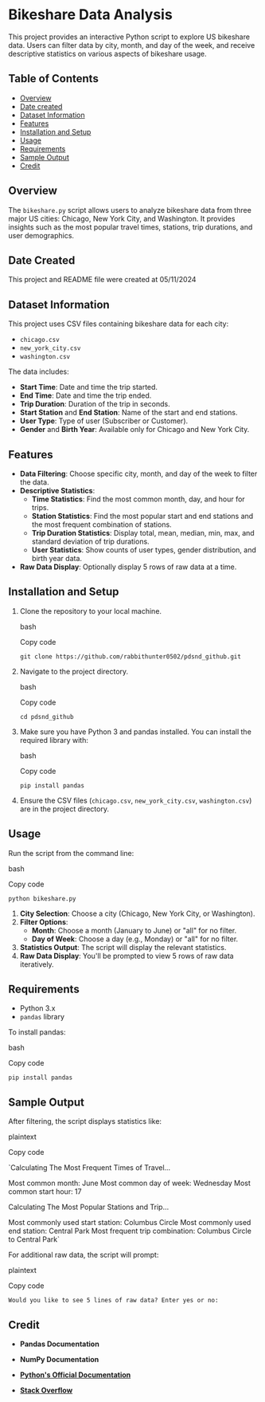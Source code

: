 Bikeshare Data Analysis
=======================

This project provides an interactive Python script to explore US bikeshare data. Users can filter data by city, month, and day of the week, and receive descriptive statistics on various aspects of bikeshare usage.

Table of Contents
-----------------

-   [Overview](#overview)
-   [Date created](#date-created)
-   [Dataset Information](#dataset-information)
-   [Features](#features)
-   [Installation and Setup](#installation-and-setup)
-   [Usage](#usage)
-   [Requirements](#requirements)
-   [Sample Output](#sample-output)
-   [Credit](#credit)

Overview
--------

The `bikeshare.py` script allows users to analyze bikeshare data from three major US cities: Chicago, New York City, and Washington. It provides insights such as the most popular travel times, stations, trip durations, and user demographics.

Date Created
--------

This project and README file were created at 05/11/2024

Dataset Information
-------------------

This project uses CSV files containing bikeshare data for each city:

-   `chicago.csv`
-   `new_york_city.csv`
-   `washington.csv`

The data includes:

-   **Start Time**: Date and time the trip started.
-   **End Time**: Date and time the trip ended.
-   **Trip Duration**: Duration of the trip in seconds.
-   **Start Station** and **End Station**: Name of the start and end stations.
-   **User Type**: Type of user (Subscriber or Customer).
-   **Gender** and **Birth Year**: Available only for Chicago and New York City.

Features
--------

-   **Data Filtering**: Choose specific city, month, and day of the week to filter the data.
-   **Descriptive Statistics**:
    -   **Time Statistics**: Find the most common month, day, and hour for trips.
    -   **Station Statistics**: Find the most popular start and end stations and the most frequent combination of stations.
    -   **Trip Duration Statistics**: Display total, mean, median, min, max, and standard deviation of trip durations.
    -   **User Statistics**: Show counts of user types, gender distribution, and birth year data.
-   **Raw Data Display**: Optionally display 5 rows of raw data at a time.

Installation and Setup
----------------------

1.  Clone the repository to your local machine.

    bash

    Copy code

    `git clone https://github.com/rabbithunter0502/pdsnd_github.git`

2.  Navigate to the project directory.

    bash

    Copy code

    `cd pdsnd_github`

3.  Make sure you have Python 3 and pandas installed. You can install the required library with:

    bash

    Copy code

    `pip install pandas`

4.  Ensure the CSV files (`chicago.csv`, `new_york_city.csv`, `washington.csv`) are in the project directory.

Usage
-----

Run the script from the command line:

bash

Copy code

`python bikeshare.py`

1.  **City Selection**: Choose a city (Chicago, New York City, or Washington).
2.  **Filter Options**:
    -   **Month**: Choose a month (January to June) or "all" for no filter.
    -   **Day of Week**: Choose a day (e.g., Monday) or "all" for no filter.
3.  **Statistics Output**: The script will display the relevant statistics.
4.  **Raw Data Display**: You'll be prompted to view 5 rows of raw data iteratively.

Requirements
------------

-   Python 3.x
-   `pandas` library

To install pandas:

bash

Copy code

`pip install pandas`

Sample Output
-------------

After filtering, the script displays statistics like:

plaintext

Copy code

`Calculating The Most Frequent Times of Travel...

Most common month: June
Most common day of week: Wednesday
Most common start hour: 17

Calculating The Most Popular Stations and Trip...

Most commonly used start station: Columbus Circle
Most commonly used end station: Central Park
Most frequent trip combination: Columbus Circle to Central Park`

For additional raw data, the script will prompt:

plaintext

Copy code

`Would you like to see 5 lines of raw data? Enter yes or no:`

Credit
--------

-   **Pandas Documentation**

-   **NumPy Documentation**

-   **[Python's Official Documentation](https://docs.python.org/3/)**

-   **[Stack Overflow](https://stackoverflow.com/)**
